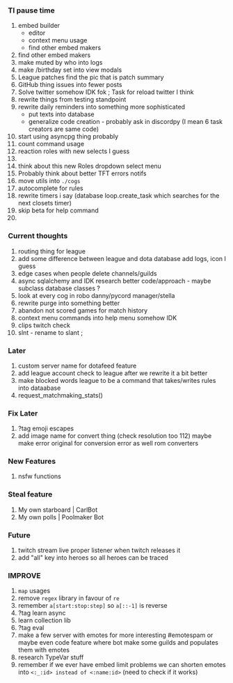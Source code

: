 ### TI pause time
1. embed builder
   * editor 
   * context menu usage 
   * find other embed makers
2. find other embed makers
9. make muted by who into logs
3. make /birthday set into view modals 
4. League patches find the pic that is patch summary
4. GitHub thing issues into fewer posts
5. Solve twitter somehow IDK fok ; Task for reload twitter I think
6. rewrite things from testing standpoint
7. rewrite daily reminders into something more sophisticated 
   * put texts into database
   * generalize code creation - probably ask in discordpy (I mean 6 task creators are same code)
8. start using asyncpg thing probably
9. count command usage
10. reaction roles with new selects I guess
11. 
20. think about this new Roles dropdown select menu
21. Probably think about better TFT errors notifs
22. move utils into `./cogs`
23. autocomplete for rules
24. rewrite timers i say (database loop.create_task which searches for the next closets timer)
25. skip beta for help command
26. 
### Current thoughts
1. routing thing for league
3. add some difference between league and dota database add logs, icon I guess
4. edge cases when people delete channels/guilds
5. async sqlalchemy and IDK research better code/approach - maybe subclass database classes ?
6. look at every cog in robo danny/pycord manager/stella
7. rewrite purge into something better
8. abandon not scored games for match history
11. context menu commands into help menu somehow IDK
12. clips twitch check 
13. slnt - rename to slant ;

### Later
1. custom server name for dotafeed feature
2. add league account check to league after we rewrite it a bit better
3. make blocked words league to be a command that takes/writes rules into dataabase
4. request_matchmaking_stats()

### Fix Later
1. ?tag emoji escapes 
2. add image name for convert thing (check resolution too 112)
maybe make error original for conversion error as well rom converters


### New Features
1. nsfw functions

### Steal feature
1. My own starboard | CarlBot 
2. My own polls | Poolmaker Bot

### Future
1. twitch stream live proper listener when twitch releases it
2. add "all" key into heroes so all heroes can be traced

### IMPROVE
1. `map` usages
2. remove `regex` library in favour of `re`
3. remember `a[start:stop:step]` so `a[::-1]` is reverse
4. ?tag learn async
5. learn collection lib
6. ?tag eval
7. make a few server with emotes for more interesting #emotespam or maybe even code feature where bot make some guilds and populates them with emotes
8. research TypeVar stuff
9. remember if we ever have embed limit problems we can shorten emotes into `<:_:id> instead of <:name:id>` (need to check if it works)